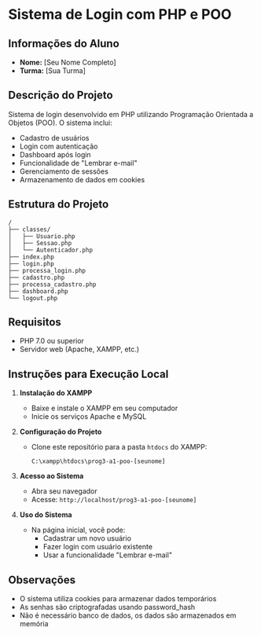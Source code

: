 # Sistema de Login com PHP e POO

## Informações do Aluno
- **Nome:** [Seu Nome Completo]
- **Turma:** [Sua Turma]

## Descrição do Projeto
Sistema de login desenvolvido em PHP utilizando Programação Orientada a Objetos (POO). O sistema inclui:
- Cadastro de usuários
- Login com autenticação
- Dashboard após login
- Funcionalidade de "Lembrar e-mail"
- Gerenciamento de sessões
- Armazenamento de dados em cookies

## Estrutura do Projeto
```
/
├── classes/
│   ├── Usuario.php
│   ├── Sessao.php
│   └── Autenticador.php
├── index.php
├── login.php
├── processa_login.php
├── cadastro.php
├── processa_cadastro.php
├── dashboard.php
└── logout.php
```

## Requisitos
- PHP 7.0 ou superior
- Servidor web (Apache, XAMPP, etc.)

## Instruções para Execução Local

1. **Instalação do XAMPP**
   - Baixe e instale o XAMPP em seu computador
   - Inicie os serviços Apache e MySQL

2. **Configuração do Projeto**
   - Clone este repositório para a pasta `htdocs` do XAMPP:
     ```
     C:\xampp\htdocs\prog3-a1-poo-[seunome]
     ```

3. **Acesso ao Sistema**
   - Abra seu navegador
   - Acesse: `http://localhost/prog3-a1-poo-[seunome]`

4. **Uso do Sistema**
   - Na página inicial, você pode:
     - Cadastrar um novo usuário
     - Fazer login com usuário existente
     - Usar a funcionalidade "Lembrar e-mail"

## Observações
- O sistema utiliza cookies para armazenar dados temporários
- As senhas são criptografadas usando password_hash
- Não é necessário banco de dados, os dados são armazenados em memória 